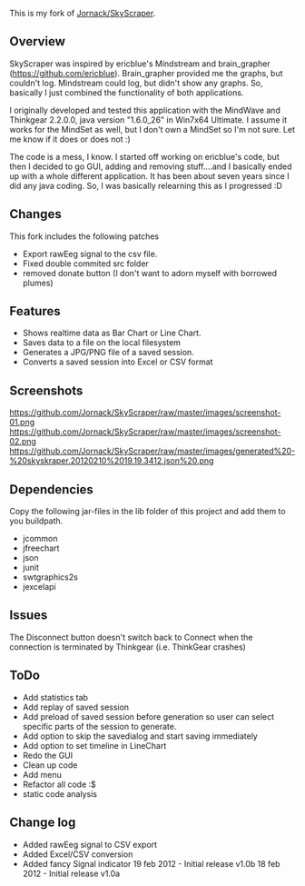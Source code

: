 This is my fork of [Jornack/SkyScraper](https://github.com/Jornack/SkyScraper).

Overview
--------

SkyScraper was inspired by ericblue's Mindstream and brain_grapher (https://github.com/ericblue).
Brain_grapher provided me the graphs, but couldn't log. Mindstream could log, but didn't show any graphs. So, basically I just combined the functionality of both applications. 

I originally developed and tested this application with the MindWave and Thinkgear 2.2.0.0, java version "1.6.0_26" in Win7x64 Ultimate. I assume it works for the MindSet as well, but I don't own a MindSet so I'm not sure. Let me know if it does or does not :)

The code is a mess, I know. I started off working on ericblue's code, but then I decided to go GUI, adding and removing stuff....and I basically ended up with a whole different application. It has been about seven years since I did any java coding. So, I was basically relearning this as I progressed :D

Changes
-------
This fork includes the following patches

- Export rawEeg signal to the csv file.
- Fixed double commited src folder
- removed donate button (I don't want to adorn myself with borrowed plumes)

Features
--------

- Shows realtime data as Bar Chart or Line Chart.
- Saves data to a file on the local filesystem
- Generates a JPG/PNG file of a saved session.
- Converts a saved session into Excel or CSV format

Screenshots
-----------

https://github.com/Jornack/SkyScraper/raw/master/images/screenshot-01.png
https://github.com/Jornack/SkyScraper/raw/master/images/screenshot-02.png
https://github.com/Jornack/SkyScraper/raw/master/images/generated%20-%20skyskraper.20120210%2019.19.3412.json%20.png

Dependencies
------------
Copy the following jar-files in the lib folder of this project and add them to you buildpath.

* jcommon
* jfreechart
* json
* junit
* swtgraphics2s
* jexcelapi

Issues
------

The Disconnect button doesn't switch back to Connect when the connection is terminated by Thinkgear (i.e. ThinkGear crashes)

ToDo
----

- Add statistics tab
- Add replay of saved session
- Add preload of saved session before generation so user can select specific parts of the session to generate.
- Add option to skip the savedialog and start saving immediately
- Add option to set  timeline in LineChart
- Redo the GUI
- Clean up code
- Add menu
- Refactor all code :$
- static code analysis

Change log
----------
- Added rawEeg signal to CSV export
- Added Excel/CSV conversion
- Added fancy Signal indicator
19 feb 2012 - Initial release v1.0b
18 feb 2012 - Initial release v1.0a
